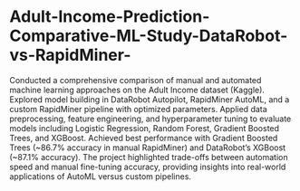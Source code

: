 # Adult-Income-Prediction-Comparative-ML-Study-DataRobot-vs-RapidMiner-
Conducted a comprehensive comparison of manual and automated machine learning approaches on the Adult Income dataset (Kaggle). Explored model building in DataRobot Autopilot, RapidMiner AutoML, and a custom RapidMiner pipeline with optimized parameters. Applied data preprocessing, feature engineering, and hyperparameter tuning to evaluate models including Logistic Regression, Random Forest, Gradient Boosted Trees, and XGBoost. Achieved best performance with Gradient Boosted Trees (~86.7% accuracy in manual RapidMiner) and DataRobot’s XGBoost (~87.1% accuracy). The project highlighted trade-offs between automation speed and manual fine-tuning accuracy, providing insights into real-world applications of AutoML versus custom pipelines.
